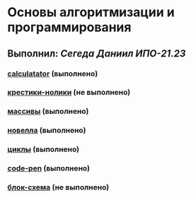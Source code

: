 # Основы алгоритмизации и программирования

## Выполнил: _Сегеда Даниил ИПО-21.23_

### [calculatator]() (выполнено)

### [крестики-нолики]() (не выполнено)

### [массивы]() (выполнено)

### [новелла]() (выполнено)

### [циклы]() (выполнено)

### [code-pen]() (выполнено)

### [блок-схема]() (не выполнено)
